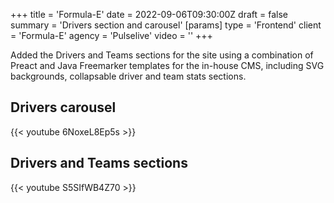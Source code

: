 +++
title = 'Formula-E'
date = 2022-09-06T09:30:00Z
draft = false
summary = 'Drivers section and carousel'
[params]
  type = 'Frontend'
  client = 'Formula-E'
  agency = 'Pulselive'
  video = ''
+++

Added the Drivers and Teams sections for the site using a combination of Preact and Java Freemarker templates
for the in-house CMS, including SVG backgrounds, collapsable driver and team stats sections.

## Drivers carousel

{{< youtube 6NoxeL8Ep5s >}}

## Drivers and Teams sections

{{< youtube S5SIfWB4Z70 >}}
